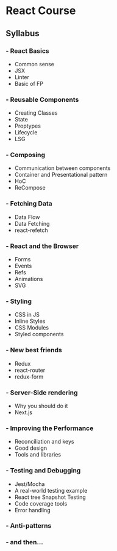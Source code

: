 # React Course
## Syllabus

### - React Basics
* Common sense
* JSX
* Linter
* Basic of FP

### - Reusable Components
* Creating Classes
* State
* Proptypes
* Lifecycle
* LSG

### - Composing
* Communication between components 
* Container and Presentational pattern
* HoC
* ReCompose

### - Fetching Data
* Data Flow
* Data Fetching
* react-refetch

### - React and the Browser
* Forms
* Events
* Refs
* Animations
* SVG

### - Styling
* CSS in JS
* Inline Styles
* CSS Modules
* Styled components

### - New best friends
* Redux
* react-router
* redux-form

### - Server-Side rendering
* Why you should do it
* Next.js

### - Improving the Performance
* Reconciliation and keys
* Good design
* Tools and libraries

### - Testing and Debugging
* Jest/Mocha
* A real-world testing example
* React tree Snapshot Testing
* Code coverage tools
* Error handling

### - Anti-patterns

### - and then...
